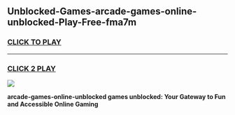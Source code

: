 
## Unblocked-Games-arcade-games-online-unblocked-Play-Free-fma7m
<h3>
<a href="https://premium76.site?title=arcade-games-online-unblocked&ref=15A">CLICK TO PLAY</a></h3>
<hr>

<h3>
<a href="https://premium76.site?title=arcade-games-online-unblocked&ref=15A">CLICK 2 PLAY</a>
  
</h3>

<a href="https://premium76.site?title=arcade-games-online-unblocked&ref=15A"><img src="https://clearcache.store/games.png"></a>


**arcade-games-online-unblocked games unblocked: Your Gateway to Fun and Accessible Online Gaming**
